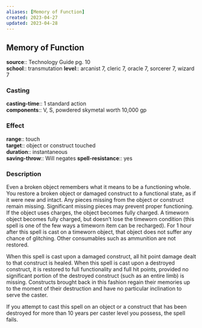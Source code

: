 ```yaml
---
aliases: [Memory of Function]
created: 2023-04-27
updated: 2023-04-28
---
```


## Memory of Function

**source**:: Technology Guide pg. 10  
**school**:: transmutation
**level**:: arcanist 7, cleric 7, oracle 7, sorcerer 7, wizard 7

### Casting

**casting-time**:: 1 standard action  
**components**:: V, S, powdered skymetal worth 10,000 gp

### Effect

**range**:: touch  
**target**:: object or construct touched  
**duration**:: instantaneous  
**saving-throw**:: Will negates
**spell-resistance**:: yes

### Description

Even a broken object remembers what it means to be a functioning whole. You restore a broken object or damaged construct to a functional state, as if it were new and intact. Any pieces missing from the object or construct remain missing. Significant missing pieces may prevent proper functioning. If the object uses charges, the object becomes fully charged. A timeworn object becomes fully charged, but doesn’t lose the timeworn condition (this spell is one of the few ways a timeworn item can be recharged). For 1 hour after this spell is cast on a timeworn object, that object does not suffer any chance of glitching. Other consumables such as ammunition are not restored.  
  
When this spell is cast upon a damaged construct, all hit point damage dealt to that construct is healed. When this spell is cast upon a destroyed construct, it is restored to full functionality and full hit points, provided no significant portion of the destroyed construct (such as an entire limb) is missing. Constructs brought back in this fashion regain their memories up to the moment of their destruction and have no particular inclination to serve the caster.  
  
If you attempt to cast this spell on an object or a construct that has been destroyed for more than 10 years per caster level you possess, the spell fails.
